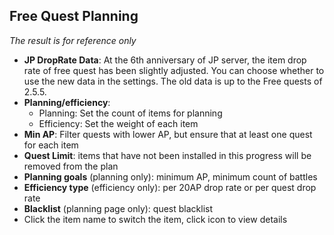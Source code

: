 ## Free Quest Planning

*The result is for reference only*
- **JP DropRate Data**: At the 6th anniversary of JP server, the item drop rate of free quest has been slightly adjusted.
 You can choose whether to use the new data in the settings. The old data is up to the Free quests of 2.5.5.
- **Planning/efficiency**:
    - Planning: Set the count of items for planning
    - Efficiency: Set the weight of each item
- **Min AP**: Filter quests with lower AP, but ensure that at least one quest for each item
- **Quest Limit**: items that have not been installed in this progress will be removed from the plan
- **Planning goals** (planning only): minimum AP, minimum count of battles
- **Efficiency type** (efficiency only): per 20AP drop rate or per quest drop rate
- **Blacklist** (planning page only): quest blacklist
- Click the item name to switch the item, click icon to view details
